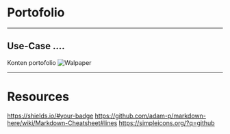 # Portofolio
---
## Use-Case ....
Konten portofolio
![Walpaper](C:\Users\Helfira\OneDrive\Documents\GitHub\helfiraladyari.github.io\assets\img\Walpaper.jpg)

---
# Resources
https://shields.io/#your-badge 
https://github.com/adam-p/markdown-here/wiki/Markdown-Cheatsheet#lines 
https://simpleicons.org/?q=github